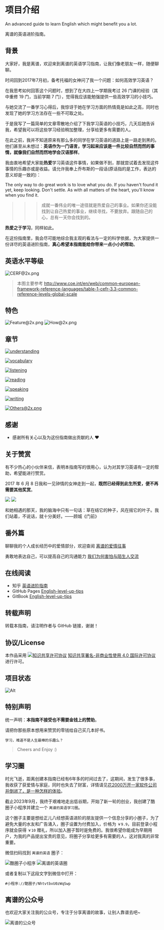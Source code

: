 # 项目介绍

An advanced guide to learn English which might benefit you a lot.

离谱的英语进阶指南。

## 背景

大家好，我是离谱，欢迎来到离谱的英语学习指南，让我们像老朋友一样，随便聊聊。

时间回到2017年7月初，备考托福的女神问了我一个问题：如何高效学习英语？


在我思考如何回答这个问题时，想到了在大四上一学期我考过 26 门课的经验（其中重修 19 门，当前学期 7 门），觉得我应该能勉强提供一些高效学习的小技巧。

与她交流了一番学习心得后，我惊讶于她在学习方面的热情竟是如此之高，同时也发现了她的学习方法存在一些不可取之处。

于是我写了一篇简单的文章零散地介绍了下我学习英语的小技巧，几天后她告诉我，希望我可以将这些学习经验稍加整理，分享给更多有需要的人。

在此之前，我并不知道原来有那么多的同学在学习英语的道路上是一路走到黑的。
他们甚至从未想过：**英语作为一门语言，学习起来应该是一件比较自然而然的事情，就像我们自然而然地学会汉语那样**。

我由衷地希望大家能**热爱**学习英语这件事情，如果做不到，那就尝试着去发现这件事情的乐趣亦或是收益。请允许我奉上乔布斯的一段话(原话指的是工作，表达的意义却是一致的)：

The only way to do great work is to love what you do. If you haven't found it yet, keep looking. Don't settle. As with all matters of the heart, you'll know when you find it.
>>>成就一番伟业的唯一途径就是热爱自己的事业。如果你还没能找到让自己热爱的事业，继续寻找，不要放弃。跟随自己的心，总有一天你会找到的。

**热爱之于学习**，同样如此。

在这份指南里，我会尽可能地综合我主观的看法与一定的科学依据，为大家提供一份详尽的英语进阶指南，**真心希望本指南能给你带来一点小小的帮助**。

## 英语水平等级

![CERF@2x.png](assets/CEFR@2x.png)

> 本图主要参考 http://www.coe.int/en/web/common-european-framework-reference-languages/table-1-cefr-3.3-common-reference-levels-global-scale

## 特色

![Feature@2x.png](assets/Feature.png)
![How@2x.png](assets/How.png)

## 章节

[![understanding](assets/understanding@2x.png)](part-1/1-understanding.md)

[![vocabulary](assets/vocabulary@2x.png)](part-1/2-vocabulary.md)

[![listening](assets/listening@2x.png)](part-1/3-listening.md)

[![reading](assets/reading@2x.png)](part-1/4-reading.md)

[![speaking](assets/speaking@2x.png)](part-1/5-speaking.md)

[![writing](assets/writing@2x.png)](part-1/6-writing.md)

[![Others@2x.png](assets/Others@2x.png)](part-2/x-misc.md)


## 感谢

- 感谢所有关心以及为这份指南做出贡献的人 ❤️

## 关于赞赏

有不少热心的小伙伴来信，表明本指南写的很用心，认为对其学习英语有一定的帮助，希望能进行赞赏。

2017 年 6 月 8 日我和一见钟情的女神走到一起，**既然已经得到此生所爱，便不再需要其他奖赏**。 

![](assets/l1.jpeg)
![](assets/l3.jpeg)

   和她相遇的那天，我的脑海中只有一句话：草在结它的种子，风在摇它的叶子。我们站着，不说话，就十分美好。——顾城《门前》



## 番外篇

聊聊我的个人成长经历中的爱情部分，欢迎查阅 [离谱的爱情往事](https://github.com/byoungd/English-level-up-tips/tree/master/part-3)

勇敢地表达自己，可以提高自己的沟通能力 [我们为何害怕与陌生人交流](https://github.com/byoungd/me/blob/main/blog/3.why-we-are-afraid-to-communicate-with-strangers.md)


## 在线阅读

- 知乎 [英语进阶指南](https://www.zhihu.com/column/c_1453146248568631296)
- GitHub Pages [English-level-up-tips](https://byoungd.github.io/English-level-up-tips/#/) 
- GitBook [English-level-up-tips](https://babyyoung.gitbook.io/english-level-up-tips/)

## 转载声明

转载本指南，请注明作者与 GitHub 链接，谢谢！


## 协议/License

本作品采用 <a rel="license" href="http://creativecommons.org/licenses/by-nc/4.0/"><img alt="知识共享许可协议" style="border-width:0" src="https://i.creativecommons.org/l/by-nc/4.0/88x31.png" /></a> <a rel="license" href="http://creativecommons.org/licenses/by-nc/4.0/">知识共享署名-非商业性使用 4.0 国际许可协议</a> 进行许可。

## 项目状态

![Alt](https://repobeats.axiom.co/api/embed/e9f25b6200dc09f2d6d831bca87c5035869980fd.svg "Repobeats analytics image")


## 特别声明

统一声明：**本指南不接受也不需要金钱上的赞助**。

请把你那些原本想用来赞赏的零钱给自己买几本好书。

    学习，难道不是人生最棒的乐趣么？

> Cheers and Enjoy :)


## 学习圈

时光飞逝，距离创建本指南已经有6年多的时间过去了，这期间，发生了很多事，我收获了获爱情与家庭，同时也失去了财富，详情请见[花2000万开一家软件公司并倒闭了，是一种怎样的体验](https://zhuanlan.zhihu.com/p/653380203)。

截止2023年9月，我终于艰难地走出低谷期，开始了新一轮的创业，我创建了酷圈子小程序并建立一个 `离谱的英语学习圈`。

这个圈子主要是想给正儿八经想英语进阶的朋友提供一个信息分享的小圈子，为了避免大量的水友和广告涌入，圈子设置为付费加入，价格为 `￥9.9`，目前登录小程序就会获得 `￥10` 赠礼，所以加入圈子暂时是免费的。我很希望你能成为早期用户，为我的产品提出宝贵的意见，将圈子分享给更多有需要的人，这对我真的非常重要。

微信扫码找到 `离谱的英语` 圈子：

![酷圈子小程序](/assets/ku0mp.jpg)
![离谱的英语圈](/assets/mp-q.jpg)

或者复制以下这段文字到微信中打开：

`#小程序://酷圈子/NhtvtbvU0zWqSwp`


## 离谱的公众号

也欢迎大家关注我的公众号，专注于分享离谱的故事，让别人靠谱去吧~

![离谱的公众号](/assets/gzh.jpg)

